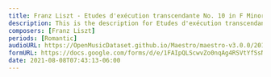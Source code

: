```yaml
---
title: Franz Liszt - Etudes d'exécution transcendante No. 10 in F Minor S.139/10 (1)
description: This is the description for Etudes d'exécution transcendante No. 10 in F Minor S.139/10 by Franz Liszt
composers: [Franz Liszt]
periods: [Romantic]
audioURL: https://OpenMusicDataset.github.io/Maestro/maestro-v3.0.0/2017/MIDI-Unprocessed_065_PIANO065_MID--AUDIO-split_07-07-17_Piano-e_3-01_wav--3.midi
formURL: https://docs.google.com/forms/d/e/1FAIpQLScwvZo0nqAg4RSVtYfSsNNYAEuNMDSXtForA6NiYZPfccAZkA/viewform
date: 2021-08-08T07:43:13-06:00
---
```

